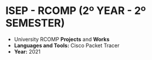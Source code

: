 # ISEP - RCOMP (2º YEAR - 2º SEMESTER)
* University RCOMP **Projects** and **Works**
* **Languages and Tools:** Cisco Packet Tracer
* **Year:** 2021
